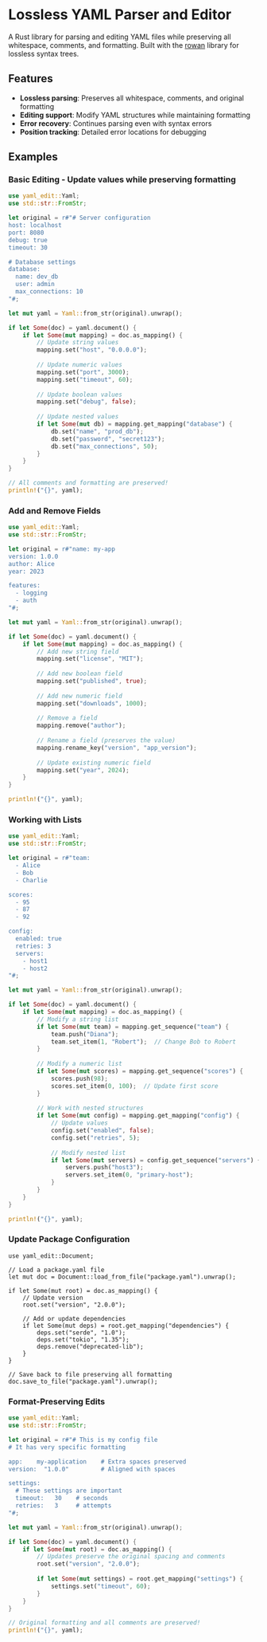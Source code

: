Lossless YAML Parser and Editor
==============================

A Rust library for parsing and editing YAML files while preserving all whitespace, comments, and formatting. Built with the [rowan] library for lossless syntax trees.

## Features

- **Lossless parsing**: Preserves all whitespace, comments, and original formatting
- **Editing support**: Modify YAML structures while maintaining formatting
- **Error recovery**: Continues parsing even with syntax errors
- **Position tracking**: Detailed error locations for debugging

## Examples

### Basic Editing - Update values while preserving formatting

```rust
use yaml_edit::Yaml;
use std::str::FromStr;

let original = r#"# Server configuration
host: localhost
port: 8080
debug: true
timeout: 30

# Database settings
database:
  name: dev_db
  user: admin
  max_connections: 10
"#;

let mut yaml = Yaml::from_str(original).unwrap();

if let Some(doc) = yaml.document() {
    if let Some(mut mapping) = doc.as_mapping() {
        // Update string values
        mapping.set("host", "0.0.0.0");
        
        // Update numeric values
        mapping.set("port", 3000);
        mapping.set("timeout", 60);
        
        // Update boolean values
        mapping.set("debug", false);
        
        // Update nested values
        if let Some(mut db) = mapping.get_mapping("database") {
            db.set("name", "prod_db");
            db.set("password", "secret123");
            db.set("max_connections", 50);
        }
    }
}

// All comments and formatting are preserved!
println!("{}", yaml);
```

### Add and Remove Fields

```rust
use yaml_edit::Yaml;
use std::str::FromStr;

let original = r#"name: my-app
version: 1.0.0
author: Alice
year: 2023

features:
  - logging
  - auth
"#;

let mut yaml = Yaml::from_str(original).unwrap();

if let Some(doc) = yaml.document() {
    if let Some(mut mapping) = doc.as_mapping() {
        // Add new string field
        mapping.set("license", "MIT");
        
        // Add new boolean field
        mapping.set("published", true);
        
        // Add new numeric field
        mapping.set("downloads", 1000);
        
        // Remove a field
        mapping.remove("author");
        
        // Rename a field (preserves the value)
        mapping.rename_key("version", "app_version");
        
        // Update existing numeric field
        mapping.set("year", 2024);
    }
}

println!("{}", yaml);
```

### Working with Lists

```rust
use yaml_edit::Yaml;
use std::str::FromStr;

let original = r#"team:
  - Alice
  - Bob
  - Charlie

scores:
  - 95
  - 87
  - 92

config:
  enabled: true
  retries: 3
  servers:
    - host1
    - host2
"#;

let mut yaml = Yaml::from_str(original).unwrap();

if let Some(doc) = yaml.document() {
    if let Some(mut mapping) = doc.as_mapping() {
        // Modify a string list
        if let Some(mut team) = mapping.get_sequence("team") {
            team.push("Diana");
            team.set_item(1, "Robert");  // Change Bob to Robert
        }
        
        // Modify a numeric list
        if let Some(mut scores) = mapping.get_sequence("scores") {
            scores.push(98);
            scores.set_item(0, 100);  // Update first score
        }
        
        // Work with nested structures
        if let Some(mut config) = mapping.get_mapping("config") {
            // Update values
            config.set("enabled", false);
            config.set("retries", 5);
            
            // Modify nested list
            if let Some(mut servers) = config.get_sequence("servers") {
                servers.push("host3");
                servers.set_item(0, "primary-host");
            }
        }
    }
}

println!("{}", yaml);
```

### Update Package Configuration

```rust,no_run
use yaml_edit::Document;

// Load a package.yaml file
let mut doc = Document::load_from_file("package.yaml").unwrap();

if let Some(mut root) = doc.as_mapping() {
    // Update version
    root.set("version", "2.0.0");
    
    // Add or update dependencies
    if let Some(mut deps) = root.get_mapping("dependencies") {
        deps.set("serde", "1.0");
        deps.set("tokio", "1.35");
        deps.remove("deprecated-lib");
    }
}

// Save back to file preserving all formatting
doc.save_to_file("package.yaml").unwrap();
```

### Format-Preserving Edits

```rust
use yaml_edit::Yaml;
use std::str::FromStr;

let original = r#"# This is my config file
# It has very specific formatting

app:    my-application    # Extra spaces preserved
version:  "1.0.0"         # Aligned with spaces

settings:
  # These settings are important
  timeout:   30    # seconds
  retries:   3     # attempts
"#;

let mut yaml = Yaml::from_str(original).unwrap();

if let Some(doc) = yaml.document() {
    if let Some(mut root) = doc.as_mapping() {
        // Updates preserve the original spacing and comments
        root.set("version", "2.0.0");
        
        if let Some(mut settings) = root.get_mapping("settings") {
            settings.set("timeout", 60);
        }
    }
}

// Original formatting and all comments are preserved!
println!("{}", yaml);
```

[rowan]: https://github.com/rust-analyzer/rowan